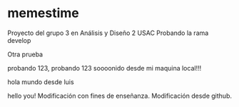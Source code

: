 # memestime
Proyecto del grupo 3 en Análisis y Diseño 2 USAC
Probando la rama develop

Otra prueba

probando 123, probando 123 soooonido desde mi maquina local!!!

hola mundo desde luis

hello you!
Modificación con fines de enseñanza.
Modificación desde github.
